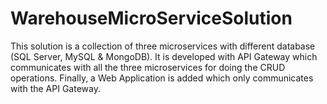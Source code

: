 # WarehouseMicroServiceSolution

This solution is a collection of three microservices with different database (SQL Server, MySQL & MongoDB). It is developed with API Gateway which communicates with all the three microservices for doing the CRUD operations. Finally, a Web Application is added which only communicates with the API Gateway.
